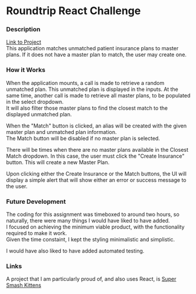 # Roundtrip React Challenge

### Description  
[Link to Project](https://thebriankilpatrick.github.io/roundtrip-challenge/)  
This application matches unmatched patient insurance plans to master plans.  If it does not have a master plan to match,
the user may create one.  

### How it Works  
When the application mounts, a call is made to retrieve a random unmatched plan.  This unmatched plan is displayed 
in the inputs.  At the same time, another call is made to retrieve all master plans, to be populated in the select dropdown.  
It will also filter those master plans to find the closest match to the displayed unmatched plan.  

When the "Match" button is clicked, an alias will be created with the given master plan and unmatched plan information.  
The Match button will be disabled if no master plan is selected.  

There will be times when there are no master plans available in the Closest Match dropdown.  In this case, the user must click the "Create Insurance" 
button.  This will create a new Master Plan.  

Upon clicking either the Create Insurance or the Match buttons, the UI will display a simple alert that will show either an error or success message
to the user.  

### Future Development  
The coding for this assignment was timeboxed to around two hours, so naturally, there were many things I would have liked to have added.  
I focused on achieving the minimum viable product, with the functionality required to make it work.  
Given the time constaint, I kept the styling minimalistic and simplistic.  

I would have also liked to have added automated testing.  

### Links  
A project that I am particularly proud of, and also uses React, is [Super Smash Kittens](https://github.com/thebriankilpatrick/untitled)  
